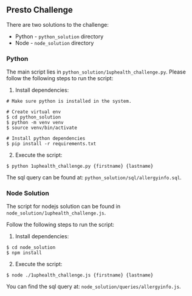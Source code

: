 <h2>Presto Challenge</h2>

There are two solutions to the challenge:
- Python - `python_solution` directory
- Node   - `node_solution` directory

<h3>Python</h3>

The main script lies in `python_solution/1uphealth_challenge.py`. Please follow the following steps to run the script:
1. Install dependencies:
```
# Make sure python is installed in the system.

# Create virtual env
$ cd python_solution
$ python -m venv venv
$ source venv/bin/activate

# Install python dependencies
$ pip install -r requirements.txt

```
2. Execute the script:
```
$ python 1uphealth_challenge.py {firstname} {lastname}
```

The sql query can be found at: `python_solution/sql/allergyinfo.sql`.

<h3>Node Solution</h3>

The script for nodejs solution can be found in `node_solution/1uphealth_challenge.js`.

Follow the following steps to run the script:
1. Install dependencies:
```
$ cd node_solution
$ npm install
```
2. Execute the script:
```
$ node ./1uphealth_challenge.js {firstname} {lastname}
```

You can find the sql query at: `node_solution/queries/allergyinfo.js`. 
